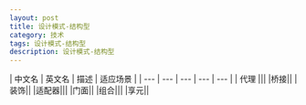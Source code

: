 ```yaml
---
layout: post
title: 设计模式-结构型
category: 技术
tags: 设计模式-结构型
description: 设计模式-结构型
---
```



| 中文名 | 英文名 | 描述 | 适应场景 |
| --- | --- | --- | --- | --- |
| 代理 |||
|桥接||
| 装饰||
|适配器|||
|门面||
|组合|||
|享元||